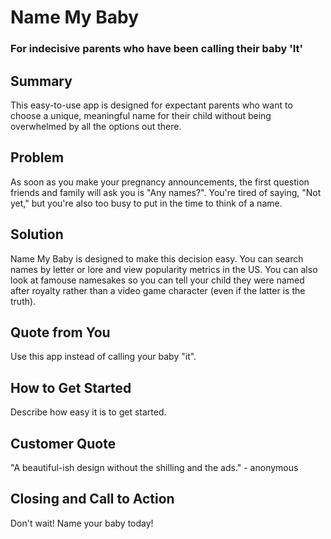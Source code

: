<!--
> This material was originally posted [here](http://www.quora.com/What-is-Amazons-approach-to-product-development-and-product-management). It is reproduced here for posterities sake.

There is an approach called "working backwards" that is widely used at Amazon. They work backwards from the customer, rather than starting with an idea for a product and trying to bolt customers onto it. While working backwards can be applied to any specific product decision, using this approach is especially important when developing new products or features.

For new initiatives a product manager typically starts by writing an internal press release announcing the finished product. The target audience for the press release is the new/updated product's customers, which can be retail customers or internal users of a tool or technology. Internal press releases are centered around the customer problem, how current solutions (internal or external) fail, and how the new product will blow away existing solutions.

If the benefits listed don't sound very interesting or exciting to customers, then perhaps they're not (and shouldn't be built). Instead, the product manager should keep iterating on the press release until they've come up with benefits that actually sound like benefits. Iterating on a press release is a lot less expensive than iterating on the product itself (and quicker!).

If the press release is more than a page and a half, it is probably too long. Keep it simple. 3-4 sentences for most paragraphs. Cut out the fat. Don't make it into a spec. You can accompany the press release with a FAQ that answers all of the other business or execution questions so the press release can stay focused on what the customer gets. My rule of thumb is that if the press release is hard to write, then the product is probably going to suck. Keep working at it until the outline for each paragraph flows.

Oh, and I also like to write press-releases in what I call "Oprah-speak" for mainstream consumer products. Imagine you're sitting on Oprah's couch and have just explained the product to her, and then you listen as she explains it to her audience. That's "Oprah-speak", not "Geek-speak".

Once the project moves into development, the press release can be used as a touchstone; a guiding light. The product team can ask themselves, "Are we building what is in the press release?" If they find they're spending time building things that aren't in the press release (overbuilding), they need to ask themselves why. This keeps product development focused on achieving the customer benefits and not building extraneous stuff that takes longer to build, takes resources to maintain, and doesn't provide real customer benefit (at least not enough to warrant inclusion in the press release).
 -->

# Name My Baby

### For indecisive parents who have been calling their baby 'It'

## Summary ##
This easy-to-use app is designed for expectant parents who want to choose a unique, meaningful name for their child without being overwhelmed by all the options out there.

## Problem ##
As soon as you make your pregnancy announcements, the first question friends and family will ask you is "Any names?". You're tired of saying, "Not yet," but you're also too busy to put in the time to think of a name.

## Solution ##
Name My Baby is designed to make this decision easy. You can search names by letter or lore and view popularity metrics in the US. You can also look at famouse namesakes so you can tell your child they were named after royalty rather than a video game character (even if the latter is the truth).

## Quote from You ##
Use this app instead of calling your baby "it".

## How to Get Started ##
Describe how easy it is to get started.

## Customer Quote ##
"A beautiful-ish design without the shilling and the ads." - anonymous

## Closing and Call to Action ##
Don't wait! Name your baby today!
